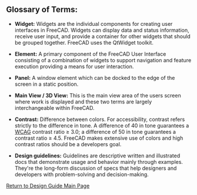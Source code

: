 ## Glossary of Terms:

- **Widget:** Widgets are the individual components for creating user interfaces in FreeCAD. Widgets can display data and status information, receive user input, and provide a container for other widgets that should be grouped together. FreeCAD uses the QtWidget toolkit.

- **Element:** A primary component of the FreeCAD User Interface consisting of a combination of widgets to support navigation and feature execution providing a means for user interaction.

- **Panel:** A window element which can be docked to the edge of the screen in a static position.

- **Main View / 3D View:** This is the main view area of the users screen where work is displayed and these two terms are largely interchangeable within FreeCAD.

- **Contrast:** Difference between colors. For accessibility, contrast refers strictly to the difference in tone. A difference of 40 in tone guarantees a [WCAG](https://www.w3.org/WAI/standards-guidelines/wcag/) contrast ratio ≥ 3.0; a difference of 50 in tone guarantees a contrast ratio ≥ 4.5. FreeCAD makes extensive use of colors and high contrast ratios should be a developers goal.

- **Design guidelines:** Guidelines are descriptive written and illustrated docs that demonstrate usage and behavior mainly through examples. They're the long-form discussion of specs that help designers and developers with problem-solving and decision-making.

[Return to Design Guide Main Page](index.md)
